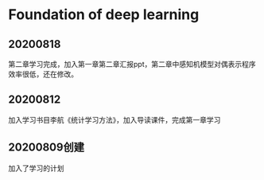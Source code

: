 # **Foundation of deep learning**

## 20200818

第二章学习完成，加入第一章第二章汇报ppt，第二章中感知机模型对偶表示程序效率很低，还在修改。

## 20200812

加入学习书目李航《统计学习方法》，加入导读课件，完成第一章学习

## 20200809创建

加入了学习的计划